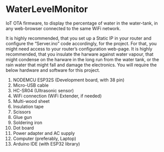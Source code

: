 # WaterLevelMonitor
IoT OTA firmware, to display the percentage of water in the water-tank, in any web-browser connected to the same WiFi network.

It is highly recommended, that you set up a Static IP in your router and configure the “Server.ino” code accordingly, for the project. For that, you might need access to your router’s configuration web-page. It is highly recommended, that you insulate the harware against water vapour, that might condense on the harware in the long run from the water tank, or the rain water that might fall and damage the electronics. You will require the below hardware and software for this project.

1. NODEMCU ESP32S (Development board, with 38 pin)
2. Micro-USB cable
3. HC-SR04 (Ultrasonic sensor)
4. WiFi connection (WiFi Extender, if needed)
5. Multi-wood sheet
6. Insulation tape
7. Scissors
8. Glue gun
9. Soldering iron
10. Dot board
11. Power adapter and AC supply
12. Computer (preferably, Laptop)
13. Arduino IDE (with ESP32 library)
